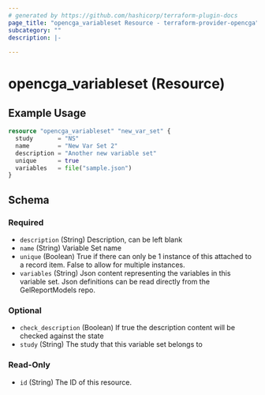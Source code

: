 ```yaml
---
# generated by https://github.com/hashicorp/terraform-plugin-docs
page_title: "opencga_variableset Resource - terraform-provider-opencga"
subcategory: ""
description: |-
  
---
```


# opencga_variableset (Resource)



## Example Usage

```terraform
resource "opencga_variableset" "new_var_set" {
  study       = "NS"
  name        = "New Var Set 2"
  description = "Another new variable set"
  unique      = true
  variables   = file("sample.json")
}
```

<!-- schema generated by tfplugindocs -->
## Schema

### Required

- `description` (String) Description, can be left blank
- `name` (String) Variable Set name
- `unique` (Boolean) True if there can only be 1 instance of this attached to a record item. False to allow for multiple instances.
- `variables` (String) Json content representing the variables in this variable set. Json definitions can be read directly from the GelReportModels repo.

### Optional

- `check_description` (Boolean) If true the description content will be checked against the state
- `study` (String) The study that this variable set belongs to

### Read-Only

- `id` (String) The ID of this resource.


